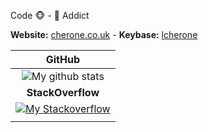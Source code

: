 Code 🐵 - 🍵 Addict

<strong>Website:</strong> [cherone.co.uk](https://cherone.co.uk) -
<strong>Keybase:</strong> [lcherone](https://keybase.io/lcherone)

|                                                       <strong>GitHub</strong>                                                    |
|:--------------------------------------------------------------------------------------------------------------------------------:|
| ![My github stats](https://github-readme-stats.vercel.app/api?username=lcherone&include_all_commits=true&count_private=true)     |
|                                                    <strong>StackOverflow</strong>                                                |
| [![My Stackoverflow](https://stackexchange.com/users/flair/335034.png)](https://stackoverflow.com/users/661872/lawrence-cherone) |
|                                                                                                                                  |
